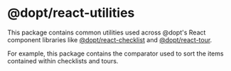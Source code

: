# @dopt/react-utilities

This package contains common utilities used across @dopt's React component libraries like [@dopt/react-checklist](https://www.npmjs.com/package/@dopt/react-checklist) and [@dopt/react-tour](https://www.npmjs.com/package/@dopt/react-tour).

For example, this package contains the comparator used to sort the items contained within checklists and tours.
